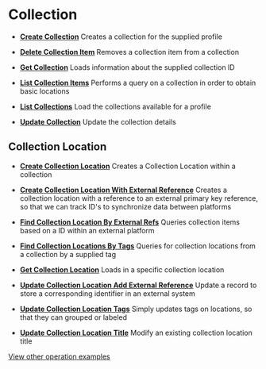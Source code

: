 # Collection

- **[Create Collection](/example-operations/collection/CreateCollection.graphql)**
  Creates a collection for the supplied profile

- **[Delete Collection Item](/example-operations/collection/DeleteCollectionItem.graphql)**
  Removes a collection item from a collection

- **[Get Collection](/example-operations/collection/GetCollection.graphql)**
  Loads information about the supplied collection ID

- **[List Collection Items](/example-operations/collection/ListCollectionItems.graphql)**
  Performs a query on a collection in order to obtain basic locations

- **[List Collections](/example-operations/collection/ListCollections.graphql)**
  Load the collections available for a profile

- **[Update Collection](/example-operations/collection/UpdateCollection.graphql)**
  Update the collection details

## Collection Location

- **[Create Collection Location](/example-operations/collection/location/CreateCollectionLocation.graphql)**
  Creates a Collection Location within a collection

- **[Create Collection Location With External Reference](/example-operations/collection/location/CreateCollectionLocationWithExternalReference.graphql)**
  Creates a collection location with a reference to an external primary key
  reference, so that we can track ID's to synchronize data between platforms

- **[Find Collection Location By External Refs](/example-operations/collection/location/FindCollectionLocationByExternalRefs.graphql)**
  Queries collection items based on a ID within an external platform

- **[Find Collection Locations By Tags](/example-operations/collection/location/FindCollectionLocationsByTags.graphql)**
  Queries for collection locations from a collection by a supplied tag

- **[Get Collection Location](/example-operations/collection/location/GetCollectionLocation.graphql)**
  Loads in a specific collection location

- **[Update Collection Location Add External Reference](/example-operations/collection/location/UpdateCollectionLocationAddExternalReference.graphql)**
  Update a record to store a corresponding identifier in an external system

- **[Update Collection Location Tags](/example-operations/collection/location/UpdateCollectionLocationTags.graphql)**
  Simply updates tags on locations, so that they can grouped or labeled

- **[Update Collection Location Title](/example-operations/collection/location/UpdateCollectionLocationTitle.graphql)**
  Modify an existing collection location title

[View other operation examples](/example-operations)
